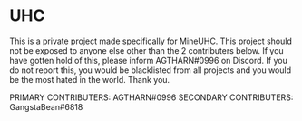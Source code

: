 # UHC
This is a private project made specifically for MineUHC. This project should not be exposed to anyone else other than the 2 contributers below. If you have gotten hold of this, please inform AGTHARN#0996 on Discord. If you do not report this, you would be blacklisted from all projects and you would be the most hated in the world. Thank you.

PRIMARY CONTRIBUTERS: AGTHARN#0996
SECONDARY CONTRIBUTERS: GangstaBean#6818